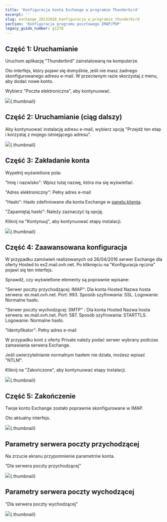 ```yaml
---
title: 'Konfiguracja konta Exchange w programie Thunderbird'
excerpt: ''
slug: exchange_20132016_konfiguracja_w_programie_thunderbird
section: 'Konfiguracja programu pocztowego IMAP/POP'
legacy_guide_number: g1278
---
```


## Część 1: Uruchamianie
Uruchom aplikację "Thunderbird" zainstalowaną na komputerze.

Oto interfejs, który pojawi się domyślnie, jeśli nie masz żadnego skonfigurowanego adresu e-mail. W przeciwnym razie skorzystaj z menu, aby dodać nowe konto. 

Wybierz "Poczta elektroniczna", aby kontynuować.

![](images/img_1127.jpg){.thumbnail}


## Część 2: Uruchamianie (ciąg dalszy)
Aby kontynuować instalację adresu e-mail, wybierz opcję "Przejdź ten etap i korzystaj z mojego istniejącego adresu".

![](images/img_1128.jpg){.thumbnail}


## Część 3: Zakładanie konta
Wypełnij wyświetlone pola:

"Imię i nazwisko": Wpisz tutaj nazwę, która ma się wyświetlać.

"Adres elektroniczny": Pełny adres e-mail

"Hasło": Hasło zdefiniowane dla konta Exchange w [panelu klienta](https://www.ovh.com/manager/web/login.html).

"Zapamiętaj hasło": Należy zaznaczyć tą opcję.

Kliknij na "Kontynuuj", aby kontynuować etapy instalacji.

![](images/img_1129.jpg){.thumbnail}


## Część 4: Zaawansowana konfiguracja
W przypadku zamówień realizowanych od 26/04/2016 serwer Exchange dla oferty Hosted to ex2.mail.ovh.net.
Po kliknięciu na "Konfiguracja ręczna" pojawi się ten interfejs.

Sprawdź, czy wyświetlone elementy są poprawnie wpisane:

"Serwer poczty przychodzącej: IMAP":
Dla konta Hosted
Nazwa hosta serwera: ex.mail.ovh.net.
Port: 993.
Sposób szyfrowania: SSL.
Logowanie: Normalne hasło.

"Serwer poczty wychodzącej: SMTP" :
Dla konta Hosted
Nazwa hosta serwera: ex.mail.ovh.net.
Port: 587.
Sposób szyfrowania: STARTTLS.
Logowanie: Normalne hasło.

"Identyfikator": Pełny adres e-mail

W przypadku kont z oferty Private należy podać serwer wybrany podczas zamawiania serwera Exchange.

Jeśli uwierzytelnianie normalnym hasłem nie działa, możesz wpisać "NTLM".

Kliknij na "Zakończone", aby kontynuować etapy instalacji.

![](images/img_2309.jpg){.thumbnail}


## Część 5: Zakończenie
Twoje konto Exchange zostało poprawnie skonfigurowane w IMAP.

Oto aktualny interfejs.

![](images/img_1134.jpg){.thumbnail}


## Parametry serwera poczty przychodzącej
Na zrzucie ekranu przypomnienie parametrów konta.

"Dla serwera poczty przychodzącej"

![](images/img_1132.jpg){.thumbnail}


## Parametry serwera poczty wychodzącej
"Dla serwera poczty wychodzącej"

![](images/img_1133.jpg){.thumbnail}

